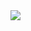 <img align="center" src="https://github-readme-stats.vercel.app/api/top-langs/?username=TiagoOrl&langs_count=9&theme=dracula" />
